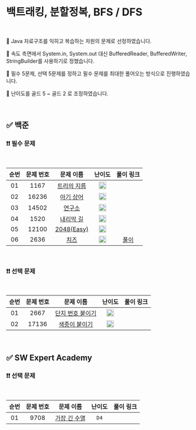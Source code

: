 # 백트래킹, 분할정복, BFS / DFS

<br/>

📌 Java 자료구조를 익히고 복습하는 차원의 문제로 선정하였습니다.

📌 속도 측면에서 System.in, System.out 대신 BufferedReader, BufferedWriter, StringBuilder를 사용하기로 정했습니다.

📌 필수 5문제, 선택 5문제를 정하고 필수 문제를 최대한 풀어오는 방식으로 진행하였습니다.

📌 난이도를 골드 5 ~ 골드 2 로 조정하였습니다.

<br/>

## ✅ 백준

### ❗❗ 필수 문제

<br/>

순번 | 문제 번호 | 문제 이름 | 난이도 | 풀이 링크
:---: | :---: | :---: | :---: | :---: 
01 | 1167 | [트리의 지름](https://www.acmicpc.net/problem/1167) | <img src="https://static.solved.ac/tier_small/14.svg" width=20px> | []()
02 | 16236 | [아기 상어](https://www.acmicpc.net/problem/16236) | <img src="https://static.solved.ac/tier_small/13.svg" width=20px> | []()
03 | 14502 | [연구소](https://www.acmicpc.net/problem/14502) | <img src="https://static.solved.ac/tier_small/12.svg" width=20px> | []()
04 | 1520 | [내리막 길](https://www.acmicpc.net/problem/1520) | <img src="https://static.solved.ac/tier_small/13.svg" width=20px> | []()
05 | 12100 | [2048(Easy)](https://www.acmicpc.net/problem/12100) | <img src="https://static.solved.ac/tier_small/14.svg" width=20px> | []()
06 | 2636 | [치즈](https://www.acmicpc.net/problem/2636) | <img src="https://static.solved.ac/tier_small/12.svg" width=20px> | [풀이](https://github.com/psj98/Java_Study_Coding_18/blob/main/study/src/study_230222/problemset/boj_2636.java)


<br/>

### ❗❗ 선택 문제

<br/>

순번 | 문제 번호 | 문제 이름 | 난이도 | 풀이 링크
:---: | :---: | :---: | :---: | :---: 
01 | 2667 | [단지 번호 붙이기](https://www.acmicpc.net/problem/2667) | <img src="https://static.solved.ac/tier_small/10.svg" width=20px> | []()
02 | 17136 | [색종이 붙이기](https://www.acmicpc.net/problem/17136) | <img src="https://static.solved.ac/tier_small/14.svg" width=20px> | []()

<br/>

## ✅ SW Expert Academy

### ❗❗ 선택 문제

<br/>

순번 | 문제 번호 | 문제 이름 | 난이도 | 풀이 링크
:---: | :---: | :---: | :---: | :---: 
01 | 9708 | [가장 긴 수열](https://swexpertacademy.com/main/code/problem/problemDetail.do?contestProbId=AXDNGXlKagUDFAVX) | ``D4`` | []()
